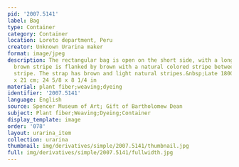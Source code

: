 ```yaml
---
pid: '2007.5141'
label: Bag
type: Container
category: Container
location: Loreto department, Peru
creator: Unknown Urarina maker
format: image/jpeg
description: The rectangular bag is open on the short side, with a long strap. A dark
  brown stripe is flanked by brown with a natural colored stripe between each brown
  stripe. The strap has brown and light natural stripes.&nbsp;Late 1800s-1996.&nbsp;62.5
  x 21 cm; 24 5/8 x 8 1/4 in
material: plant fiber;weaving;dyeing
identifier: '2007.5141'
language: English
source: Spencer Museum of Art; Gift of Bartholomew Dean
subject: Plant fiber;Weaving;Dyeing;Container
display_template: image
order: '078'
layout: urarina_item
collection: urarina
thumbnail: img/derivatives/simple/2007.5141/thumbnail.jpg
full: img/derivatives/simple/2007.5141/fullwidth.jpg
---
```

